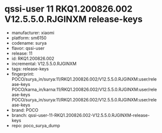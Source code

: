 # qssi-user 11 RKQ1.200826.002 V12.5.5.0.RJGINXM release-keys
- manufacturer: xiaomi
- platform: sm6150
- codename: surya
- flavor: qssi-user
- release: 11
- id: RKQ1.200826.002
- incremental: V12.5.5.0.RJGINXM
- tags: release-keys
- fingerprint: POCO/surya_in/surya:11/RKQ1.200826.002/V12.5.5.0.RJGINXM:user/release-keys
POCO/karna_in/karna:11/RKQ1.200826.002/V12.5.5.0.RJGINXM:user/release-keys
POCO/surya_in/surya:11/RKQ1.200826.002/V12.5.5.0.RJGINXM:user/release-keys
- brand: POCO
- branch: qssi-user-11-RKQ1.200826.002-V12.5.5.0.RJGINXM-release-keys
- repo: poco_surya_dump
